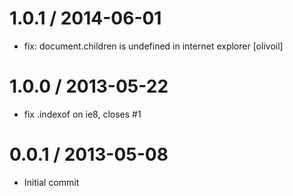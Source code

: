 
1.0.1 / 2014-06-01 
==================

 * fix: document.children is undefined in internet explorer [olivoil]

1.0.0 / 2013-05-22
==================

  * fix .indexof on ie8, closes #1

0.0.1 / 2013-05-08
==================

  * Initial commit
